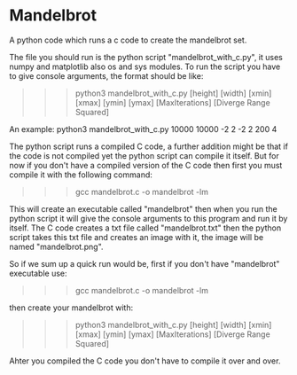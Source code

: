 # Mandelbrot
A python code which runs a c code to create the mandelbrot set.

The file you should run is the python script "mandelbrot_with_c.py", it uses numpy and matplotlib also os and sys modules.
To run the script you have to give console arguments, the format should be like:

>>> python3 mandelbrot_with_c.py [height] [width] [xmin] [xmax] [ymin] [ymax] [MaxIterations] [Diverge Range Squared]

An example: python3 mandelbrot_with_c.py 10000 10000 -2 2 -2 2 200 4

The python script runs a compiled C code, a further addition might be that if the code is not compiled yet the python
script can compile it itself. But for now if you don't have a compiled version of the C code then first you must
compile it with the following command:

>>> gcc mandelbrot.c -o mandelbrot -lm

This will create an executable called "mandelbrot" then when you run the python script it will give the console arguments
to this program and run it by itself. The C code creates a txt file called "mandelbrot.txt" then the python script
takes this txt file and creates an image with it, the image will be named "mandelbrot.png".

So if we sum up a quick run would be, first if you don't have "mandelbrot" executable use:

>>> gcc mandelbrot.c -o mandelbrot -lm

then create your mandelbrot with:

>>> python3 mandelbrot_with_c.py [height] [width] [xmin] [xmax] [ymin] [ymax] [MaxIterations] [Diverge Range Squared]

Ahter you compiled the C code you don't have to compile it over and over.
